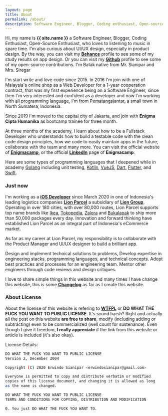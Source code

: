 ```yaml
---
layout: page
title: About
permalink: /about/
description: Software Engineer, Blogger, Coding enthusiast, Open-source enthusiast, who love to listening to music in spare time. Batak native from Mr. Sianipar and Mrs. Siregar
---
```


Hi, my name is **{{ site.name }}** a Software Engineer, Blogger, Coding Enthusiast, Open-Source Enthusiast, who loves to listening to music in spare time. I'm also curious about UI/UX design, especially in product design. By the way, you can visit my **[Behance](https://behance.com/erwindosianipar)** profile to see some of my study results on app design. Or you can visit my **[Github](https://github.com/erwindosianipar)** profile to see some of my open-source contributions. I'm Batak native from Mr. Sianipar and Mrs. Siregar

I'm start write and love code since 2015. In 2016 I'm join with one of Malaysia's online shop as a Web Developer for a 1-year cooperation contract, that was my first experience being an a Software Engineer, since then I'm very interested and confident as a developer and now I'm working with all programming language, I'm from  Pematangsiantar, a small town in North Sumatera, Indonesia.

Since 2019 I'm moved to the capital city of Jakarta, and join with **Enigma Cipta Humanika** as bootcamp trainee for three month.

At three months of the academy, I learn about how to be a Fullstack Developer who understands how to build a testable code with the clean code design principles, how we code to easily maintain apps in the future, collaborate with the team and many more. You can visit the official website of **[Enigmacamp](https://www.enigmacamp.com/)**, or the official **[LinkedIn](https://www.linkedin.com/company/enigma-camp/)** page of **Enigmacamp**.

Here are some types of programming languages that I deepened while in academy
[Golang](https://golang.org/) including unit testing, [Kotlin](https://kotlinlang.org/), [VueJS](https://vuejs.org/), [Dart](https://dart.dev/), [Flutter](https://flutter.dev/), and [Swift](https://developer.apple.com/swift/).

### Just now

I'm working as a **[iOS Developer](https://en.wikipedia.org/wiki/IOS)** since March 2020 in one of Indonesia's leading logistics companies <span style="color: #d11f40;">**[Lion Parcel](http://lionparcel.com/)**</span> a subsidiary of **[Lion Group](http://www.lionair.co.id/)**. Operating in over 180 cities, with over 80,000 routes, Lion Parcel supports top name brands like [Ikea](https://www.ikea.co.id/in), [Tokopedia](https://www.tokopedia.com/), [Zalora](https://www.zalora.co.id/) and [Bukalapak](https://www.bukalapak.com/) to ship more than 50,000 packages every day. Innovation and forward thinking have established Lion Parcel as an integral part of Indonesia's eCommerce market.

As far as my career at Lion Parcel, my responsibility is to collaborate with the Product Manager and UI/UX designer to build a brilliant app.

Design and implement technical solutions to problems, Develop expertise in engineering stacks, programming languages, and technical concepts. Adopt best practices and processes for an engineering team. Mentor other engineers through code reviews and design critiques.

I love to share simple things in this website and many times I have change this website, this is some **[Changelog](/changelog?ref=about)** as far as I create this website.

### About License

About the license of this website is refering to **[WTFPL](https://en.wikipedia.org/wiki/WTFPL)** or **DO WHAT THE FUCK YOU WANT TO PUBLIC LICENSE**. It's sound harsh? Right and actually all the post on this website **are free to share**, modify (including adding or subtracting) even to be commercialized (well count for sustenance). Even though I give it freedom, **I really appreciate** if the link from this website or article is included (it's also okay).

License Details:

```bash
DO WHAT THE FUCK YOU WANT TO PUBLIC LICENSE
Version 2, December 2004

Copyright (C) 2020 Erwindo Sianipar <erwindosianipar@gmail.com>

Everyone is permitted to copy and distribute verbatim or modified
copies of this license document, and changing it is allowed as long
as the name is changed.

DO WHAT THE FUCK YOU WANT TO PUBLIC LICENSE
TERMS AND CONDITIONS FOR COPYING, DISTRIBUTION AND MODIFICATION

0. You just DO WHAT THE FUCK YOU WANT TO.
```
